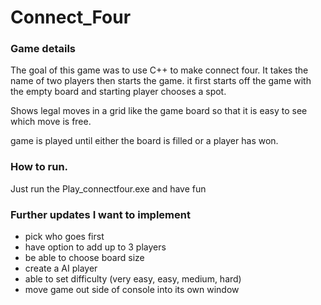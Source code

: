 # Connect_Four

### Game details
The goal of this game was  to use C++ to make connect four. It takes the name of two players then starts the game. it first starts off the game with the empty board and starting player chooses a spot.

Shows legal moves in a grid like the game board so that it is easy to see which move is free.

game is played until either the board is filled or a player has won.


### How to run.

Just run the Play_connectfour.exe and have fun

### Further updates I want to implement

 * pick who goes first
 * have option to add up to 3 players
 * be able to choose board size
 * create a AI player
  * able to set difficulty (very easy, easy, medium, hard)
 * move game out side of console into its own window
